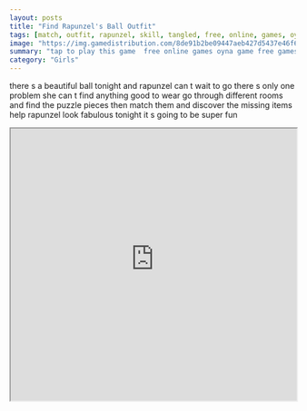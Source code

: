 ```yaml
---
layout: posts
title: "Find Rapunzel's Ball Outfit"
tags: [match, outfit, rapunzel, skill, tangled, free, online, games, oyna, game, free, games, play, play, games]
image: "https://img.gamedistribution.com/8de91b2be09447aeb427d5437e46f697.jpg"
summary: "tap to play this game  free online games oyna game free games play play games"
category: "Girls"
---
```


there s a beautiful ball tonight and rapunzel can t wait to go there s only one problem she can t find anything good to wear go through different rooms and find the puzzle pieces then match them and discover the missing items help rapunzel look fabulous tonight it s going to be super fun

<iframe width="100%" height="480px;" src="https://html5.gamedistribution.com/8de91b2be09447aeb427d5437e46f697/"></iframe>